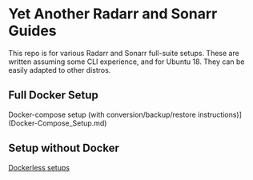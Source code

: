 # Yet Another Radarr and Sonarr Guides

This repo is for various Radarr and Sonarr full-suite setups. These are written assuming some CLI experience, and for Ubuntu 18. They can be easily adapted to other distros.


## Full Docker Setup

Docker-compose setup (with conversion/backup/restore instructions)](Docker-Compose_Setup.md)

## Setup without Docker
[Dockerless setups](Dockerless_Setup.md)


